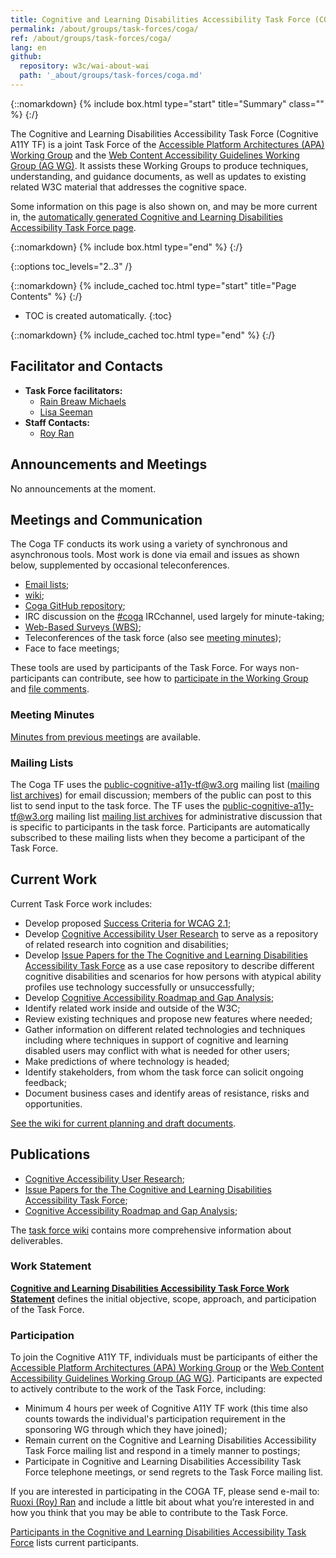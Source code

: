 ```yaml
---
title: Cognitive and Learning Disabilities Accessibility Task Force (COGA)
permalink: /about/groups/task-forces/coga/
ref: /about/groups/task-forces/coga/
lang: en
github:
  repository: w3c/wai-about-wai
  path: '_about/groups/task-forces/coga.md'
---
```


{::nomarkdown}
{% include box.html type="start" title="Summary" class="" %}
{:/}

The Cognitive and Learning Disabilities Accessibility Task Force (Cognitive A11Y TF) is a joint Task Force of the [Accessible Platform Architectures (APA) Working Group](/about/groups/apawg/) and the [Web Content Accessibility Guidelines Working Group (AG WG)](/about/groups/agwg/). It assists these Working Groups to produce techniques, understanding, and guidance documents, as well as updates to existing related W3C material that addresses the cognitive space.


Some information on this page is also shown on, and may be more current in, the [automatically generated Cognitive and Learning Disabilities Accessibility Task Force page](https://www.w3.org/groups/tf/cognitive-a11y-tf).

{::nomarkdown}
{% include box.html type="end" %}
{:/}

{::options toc_levels="2..3" /}

{::nomarkdown}
{% include_cached toc.html type="start" title="Page Contents" %}
{:/}

-   TOC is created automatically.
{:toc}

{::nomarkdown}
{% include_cached toc.html type="end" %}
{:/}


## Facilitator and Contacts

- **Task Force facilitators:**
    - [Rain Breaw Michaels](https://www.w3.org/users/129114)
    - [Lisa Seeman](https://www.w3.org/users/16320)
- **Staff Contacts:**
    - [Roy Ran](https://www.w3.org/People/Roy/)


## Announcements and Meetings

No announcements at the moment.

## Meetings and Communication

The Coga TF conducts its work using a variety of synchronous and asynchronous tools. Most work is done via email and issues as shown below, supplemented by occasional teleconferences.

- [Email lists](#email);
- [wiki](https://www.w3.org/WAI/GL/task-forces/coga/wiki/);
- [Coga GitHub repository](https://github.com/w3c/coga/);
- IRC discussion on the [#coga](irc://irc.w3.org/coga) IRCchannel, used largely for minute-taking;
- [Web-Based Surveys (WBS)](https://www.w3.org/2002/09/wbs/67703/);
- Teleconferences of the task force (also see [meeting minutes](https://www.w3.org/WAI/GL/task-forces/coga/minutes));
- Face to face meetings;

These tools are used by participants of the Task Force. For ways non-participants can contribute, see how to [participate in the Working Group](https://www.w3.org/WAI/GL/participation) and [file comments](https://www.w3.org/WAI/WCAG20/comments/).

### Meeting Minutes

[Minutes from previous meetings](https://www.w3.org/WAI/GL/task-forces/coga/minutes) are available.

### Mailing Lists

The Coga TF uses the public-cognitive-a11y-tf@w3.org mailing list ([mailing list archives](http://lists.w3.org/Archives/Public/public-cognitive-a11y-tf/)) for email discussion; members of the public can post to this list to send input to the task force. The TF uses the public-cognitive-a11y-tf@w3.org mailing list [mailing list archives](http://lists.w3.org/Archives/Public/public-cognitive-a11y-tf/) for administrative discussion that is specific to participants in the task force. Participants are automatically subscribed to these mailing lists when they become a participant of the Task Force.

## Current Work

Current Task Force work includes:

- Develop proposed [Success Criteria for WCAG 2.1](https://github.com/w3c/wcag21/issues?q=is%3Aissue+is%3Aopen+label%3ACOGA);
- Develop [Cognitive Accessibility User Research](https://w3c.github.io/coga/user-research/) to serve as a repository of related research into cognition and disabilities;
- Develop [Issue Papers for the The Cognitive and Learning Disabilities Accessibility Task Force](https://w3c.github.io/coga/issue-papers/) as a use case repository to describe different cognitive disabilities and scenarios for how persons with atypical ability profiles use technology successfully or unsuccessfully;
- Develop [Cognitive Accessibility Roadmap and Gap Analysis](https://w3c.github.io/coga/gap-analysis/);
- Identify related work inside and outside of the W3C;
- Review existing techniques and propose new features where needed;
- Gather information on different related technologies and techniques including where techniques in support of cognitive and learning disabled users may conflict with what is needed for other users;
- Make predictions of where technology is headed;
- Identify stakeholders, from whom the task force can solicit ongoing feedback;
- Document business cases and identify areas of resistance, risks and opportunities.

[See the wiki for current planning and draft documents](https://www.w3.org/WAI/GL/task-forces/coga/wiki/).

## Publications

- [Cognitive Accessibility User Research](https://w3c.github.io/coga/user-research/);
- [Issue Papers for the The Cognitive and Learning Disabilities Accessibility Task Force](https://w3c.github.io/coga/issue-papers/);
- [Cognitive Accessibility Roadmap and Gap Analysis](https://w3c.github.io/coga/gap-analysis/);

The [task force wiki](https://www.w3.org/WAI/GL/task-forces/coga/wiki/) contains more comprehensive information about deliverables.


### Work Statement

**[Cognitive and Learning Disabilities Accessibility Task Force Work Statement](https://www.w3.org/WAI/GL/task-forces/coga/work-statement)** defines the initial objective, scope, approach, and participation of the Task Force.

### Participation

To join the Cognitive A11Y TF, individuals must be participants of either the [Accessible Platform Architectures (APA) Working Group](https://www.w3.org/WAI/APA/) or the [Web Content Accessibility Guidelines Working Group (AG WG)](https://www.w3.org/WAI/GL/). Participants are expected to actively contribute to the work of the Task Force, including:

- Minimum 4 hours per week of Cognitive A11Y TF work (this time also counts towards the individual's participation requirement in the sponsoring WG through which they have joined);
- Remain current on the Cognitive and Learning Disabilities Accessibility Task Force mailing list and respond in a timely manner to postings;
- Participate in Cognitive and Learning Disabilities Accessibility Task Force telephone meetings, or send regrets to the Task Force mailing list.

If you are interested in participating in the COGA TF, please send e-mail to: [Ruoxi (Roy) Ran](mailto:roy@w3.org) and include a little bit about what you’re interested in and how you think that you may be able to contribute to the Task Force.

[Participants in the Cognitive and Learning Disabilities Accessibility Task Force](https://www.w3.org/2000/09/dbwg/details?group=67703&public=1) lists current participants.